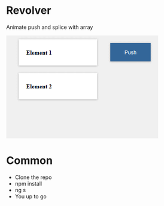 # Revolver

Animate push and splice with array

![](g.gif)
# Common

- Clone the repo
- npm install
- ng s
- You up to go
